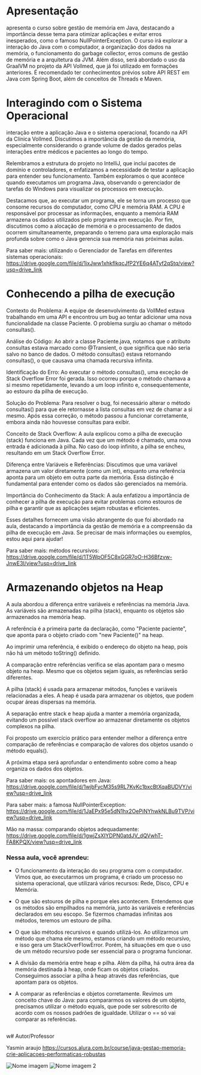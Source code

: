 # Apresentação

apresenta o curso sobre gestão de memória em Java, destacando a importância desse tema para otimizar aplicações e evitar erros inesperados, como o famoso NullPointerException. 
O curso irá explorar a interação do Java com o computador, a organização dos dados na memória, o funcionamento do garbage collector, erros comuns de gestão de memória e a arquitetura da JVM. 
Além disso, será abordado o uso da GraalVM no projeto da API Vollmed, que já foi utilizado em formações anteriores. 
É recomendado ter conhecimentos prévios sobre API REST em Java com Spring Boot, além de conceitos de Threads e Maven.

# Interagindo com o Sistema Operacional

interação entre a aplicação Java e o sistema operacional, focando na API da Clínica Vollmed. Discutimos a importância da gestão da memória, especialmente considerando o grande volume de dados gerados pelas interações entre médicos e pacientes ao longo do tempo.

Relembramos a estrutura do projeto no IntelliJ, que inclui pacotes de domínio e controladores, e enfatizamos a necessidade de testar a aplicação para entender seu funcionamento. Também exploramos o que acontece quando executamos um programa Java, observando o gerenciador de tarefas do Windows para visualizar os processos em execução.

Destacamos que, ao executar um programa, ele se torna um processo que consome recursos do computador, como CPU e memória RAM. A CPU é responsável por processar as informações, enquanto a memória RAM armazena os dados utilizados pelo programa em execução. Por fim, discutimos como a alocação de memória e o processamento de dados ocorrem simultaneamente, preparando o terreno para uma exploração mais profunda sobre como o Java gerencia sua memória nas próximas aulas.


Para saber mais: utilizando o Gerenciador de Tarefas em diferentes sistemas operacionais: https://drive.google.com/file/d/1ixJww1xhkflkqcJfP2YE6q4ATyf2qStq/view?usp=drive_link

# Conhecendo a pilha de execução

Contexto do Problema: A equipe de desenvolvimento da VollMed estava trabalhando em uma API e encontrou um bug ao tentar adicionar uma nova funcionalidade na classe Paciente. O problema surgiu ao chamar o método consultas().

Análise do Código: Ao abrir a classe Paciente.java, notamos que o atributo consultas estava marcado como @Transient, o que significa que não seria salvo no banco de dados. O método consultas() estava retornando consultas(), o que causava uma chamada recursiva infinita.

Identificação do Erro: Ao executar o método consultas(), uma exceção de Stack Overflow Error foi gerada. Isso ocorreu porque o método chamava a si mesmo repetidamente, levando a um loop infinito e, consequentemente, ao estouro da pilha de execução.

Solução do Problema: Para resolver o bug, foi necessário alterar o método consultas() para que ele retornasse a lista consultas em vez de chamar a si mesmo. Após essa correção, o método passou a funcionar corretamente, embora ainda não houvesse consultas para exibir.

Conceito de Stack Overflow: A aula explicou como a pilha de execução (stack) funciona em Java. Cada vez que um método é chamado, uma nova entrada é adicionada à pilha. No caso do loop infinito, a pilha se encheu, resultando em um Stack Overflow Error.

Diferença entre Variáveis e Referências: Discutimos que uma variável armazena um valor diretamente (como um int), enquanto uma referência aponta para um objeto em outra parte da memória. Essa distinção é fundamental para entender como os dados são gerenciados na memória.

Importância do Conhecimento da Stack: A aula enfatizou a importância de conhecer a pilha de execução para evitar problemas como estouros de pilha e garantir que as aplicações sejam robustas e eficientes.


Esses detalhes fornecem uma visão abrangente do que foi abordado na aula, destacando a importância da gestão de memória e a compreensão da pilha de execução em Java. Se precisar de mais informações ou exemplos, estou aqui para ajudar!


Para saber mais: métodos recursivos: https://drive.google.com/file/d/1T5WpOF5C8xGGR7oO-H36Bfzvw-JnwE3I/view?usp=drive_link


# Armazenando objetos na Heap

A aula abordou a diferença entre variáveis e referências na memória Java. As variáveis são armazenadas na pilha (stack), enquanto os objetos são armazenados na memória heap.

A referência é a primeira parte da declaração, como "Paciente paciente", que aponta para o objeto criado com "new Paciente()" na heap.

Ao imprimir uma referência, é exibido o endereço do objeto na heap, pois não há um método toString() definido.

A comparação entre referências verifica se elas apontam para o mesmo objeto na heap. Mesmo que os objetos sejam iguais, as referências serão diferentes.

A pilha (stack) é usada para armazenar métodos, funções e variáveis relacionadas a eles. A heap é usada para armazenar os objetos, que podem ocupar áreas dispersas na memória.

A separação entre stack e heap ajuda a manter a memória organizada, evitando um possível stack overflow ao armazenar diretamente os objetos complexos na pilha.

Foi proposto um exercício prático para entender melhor a diferença entre comparação de referências e comparação de valores dos objetos usando o método equals().

A próxima etapa será aprofundar o entendimento sobre como a heap organiza os dados dos objetos.


Para saber mais: os apontadores em Java: https://drive.google.com/file/d/1wjbFycM35s9RL7KvKc1bxcBtXqaBUDVY/view?usp=drive_link


Para saber mais: a famosa NullPointerException: https://drive.google.com/file/d/1JaEPx95e5dN1hx2OePiNYhwkNLBu9TVP/view?usp=drive_link

Mão na massa: comparando objetos adequadamente: https://drive.google.com/file/d/1gwjZsXIYDPN0atdJV_dQVwhT-FA8KPQX/view?usp=drive_link



### Nessa aula, você aprendeu:

- O funcionamento da interação do seu programa com o computador. Vimos que, ao executarmos um programa, é criado um processo no sistema operacional, que utilizará vários recursos: Rede, Disco, CPU e Memória.

- O que são estouros de pilha e porque eles acontecem. Entendemos que os métodos são empilhados na memória, junto às variáveis e referências declarados em seu escopo. Se fizermos chamadas infinitas aos métodos, teremos um estouro de pilha.

- O que são métodos recursivos e quando utilizá-los. Ao utilizarmos um método que chama ele mesmo, estamos criando um método recursivo, e isso gera um StackOverFlowError. Porém, há situações em que o uso de um método recursivo pode ser essencial para o programa funcionar.

- A divisão da memória entre heap e pilha. Além da pilha, há outra área da memória destinada à heap, onde ficam os objetos criados. Conseguimos associar a pilha à heap através das referências, que apontam para os objetos.

- A comparar as referências e objetos corretamente. Revimos um conceito chave do Java: para compararmos os valores de um objeto, precisamos utilizar o método equals, que pode ser sobrescrito de acordo com os nossos padrões de igualdade. Utilizar o == só vai comparar as referências.


```bash

```


w# Autor/Professor

Yasmin araujo
https://cursos.alura.com.br/course/java-gestao-memoria-crie-aplicacoes-performaticas-robustas

![Nome imagem](link) ![Nome imagem 2](link)

